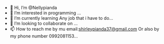 - 👋 Hi, I’m @Nellypianda
- 👀 I’m interested in programming ...
- 🌱 I’m currently learning Any job 
that i have to do...
- 💞️ I’m looking to collaborate on ...
- 📫 How to reach me by mu email:shirleypianda37@gmail.com 
Or also by my phone number 0992081153...

<!---
Nellypianda/Nellypianda is a ✨ special ✨ repository because its `README.md` (this file) appears on your GitHub profile.
You can click the Preview link to take a look at your changes.
--->
